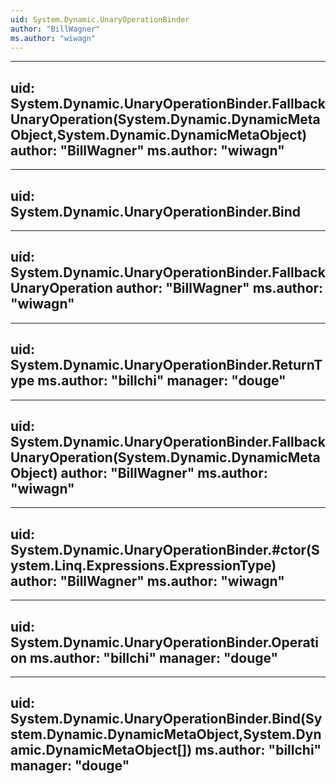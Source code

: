 ```yaml
---
uid: System.Dynamic.UnaryOperationBinder
author: "BillWagner"
ms.author: "wiwagn"
---
```


---
uid: System.Dynamic.UnaryOperationBinder.FallbackUnaryOperation(System.Dynamic.DynamicMetaObject,System.Dynamic.DynamicMetaObject)
author: "BillWagner"
ms.author: "wiwagn"
---

---
uid: System.Dynamic.UnaryOperationBinder.Bind
---

---
uid: System.Dynamic.UnaryOperationBinder.FallbackUnaryOperation
author: "BillWagner"
ms.author: "wiwagn"
---

---
uid: System.Dynamic.UnaryOperationBinder.ReturnType
ms.author: "billchi"
manager: "douge"
---

---
uid: System.Dynamic.UnaryOperationBinder.FallbackUnaryOperation(System.Dynamic.DynamicMetaObject)
author: "BillWagner"
ms.author: "wiwagn"
---

---
uid: System.Dynamic.UnaryOperationBinder.#ctor(System.Linq.Expressions.ExpressionType)
author: "BillWagner"
ms.author: "wiwagn"
---

---
uid: System.Dynamic.UnaryOperationBinder.Operation
ms.author: "billchi"
manager: "douge"
---

---
uid: System.Dynamic.UnaryOperationBinder.Bind(System.Dynamic.DynamicMetaObject,System.Dynamic.DynamicMetaObject[])
ms.author: "billchi"
manager: "douge"
---
